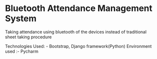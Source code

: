 # Bluetooth Attendance Management System
Taking attendance using bluetooth of the devices instead of traditional sheet taking procedure




Technologies Used: - Bootstrap, Django framework(Python) 
Environment used :- Pycharm
